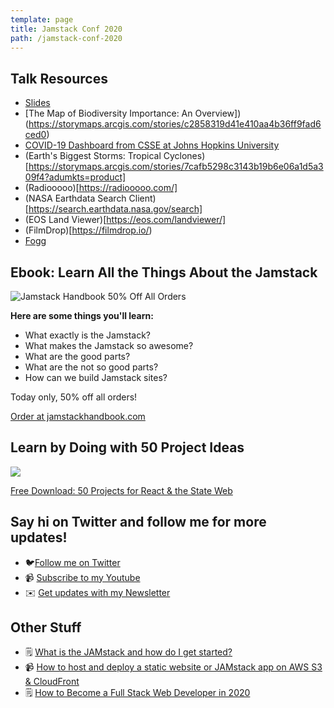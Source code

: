 ```yaml
---
template: page
title: Jamstack Conf 2020
path: /jamstack-conf-2020
---
```

## Talk Resources

* [Slides](https://slides.com/colbyfayock/bringing-remote-sensing-and-disaster-relief-to-the-jamstack-jamstack-conf-2020)
* [The Map of Biodiversity Importance: An Overview])(https://storymaps.arcgis.com/stories/c2858319d41e410aa4b36ff9fad6ced0)
* [COVID-19 Dashboard from CSSE at Johns Hopkins University](https://coronavirus.jhu.edu/map.html)
* (Earth's Biggest Storms: Tropical Cyclones)[https://storymaps.arcgis.com/stories/7cafb5298c3143b19b6e06a1d5a309f4?adumkts=product]
* (Radiooooo)[https://radiooooo.com/]
* (NASA Earthdata Search Client)[https://search.earthdata.nasa.gov/search]
* (EOS Land Viewer)[https://eos.com/landviewer/]
* (FilmDrop)[https://filmdrop.io/)
* [Fogg](https://fogg.element84.com/)

## Ebook: Learn All the Things About the Jamstack

![Jamstack Handbook 50% Off All Orders](/assets/50-off-wide.jpg)

**Here are some things you'll learn:**

* What exactly is the Jamstack?
* What makes the Jamstack so awesome?
* What are the good parts?
* What are the not so good parts?
* How can we build Jamstack sites?

Today only, 50% off all orders!

[Order at jamstackhandbook.com](https://jamstackhandbook.com/)

## Learn by Doing with 50 Project Ideas

[![](/assets/50-react-projects-banner.jpg)](https://50reactprojects.com/)

[Free Download: 50 Projects for React & the State Web](https://50reactprojects.com/)

## Say hi on Twitter and follow me for more updates!

* 🐦[Follow me on Twitter](https://twitter.com/colbyfayock)
* 📹 [Subscribe to my Youtube](https://www.youtube.com/colbyfayock?sub_confirmation=1)
* ✉️ [Get updates with my Newsletter](https://colbyfayock.ck.page/signup)

## Other Stuff

* 🗒️ [What is the JAMstack and how do I get started?](https://www.freecodecamp.org/news/what-is-the-jamstack-and-how-do-i-host-my-website-on-it/)
* 📹 [How to host and deploy a static website or JAMstack app on AWS S3 & CloudFront](https://www.youtube.com/watch?v=1lDGDzmbQWg)
* 🗒️ [How to Become a Full Stack Web Developer in 2020](https://www.freecodecamp.org/news/how-to-become-a-full-stack-web-developer-in-2020/)